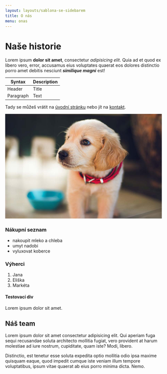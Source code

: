 ```yaml
---
layout: layouts/sablona-se-sidebarem
title: O nás
menu: onas
---
```


# Naše historie

Lorem ipsum **dolor sit amet**, consectetur *adipisicing elit*. Quia ad et quod ex libero vero, error, accusamus eius voluptates quaerat eos dolores distinctio porro amet debitis nesciunt ***similique magni*** est!

| Syntax      | Description |
| ----------- | ----------- |
| Header      | Title       |
| Paragraph   | Text        |

Tady se můžeš vrátit na [úvodní stránku](/) nebo jít na [kontakt](/kontakt).

![roztomilé štěnátko](/images/pes.jpg)

### Nákupní seznam

- nakoupit mleko a chleba
- umyt nadobi
- vyluxovat koberce

### Výherci

1. Jana
2. Eliška
3. Markéta

<div class="pokus">
	<h4>Testovací div</h4>
	<p>Lorem ipsum dolor sit amet.</p>
</div>

## Náš team

Lorem ipsum dolor sit amet consectetur adipisicing elit. Qui aperiam fuga sequi recusandae soluta architecto mollitia fugiat, vero provident at harum molestiae ad iure nostrum, cupiditate, quam iste? Modi, libero.

Distinctio, est tenetur esse soluta expedita optio mollitia odio ipsa maxime quisquam eaque, quod impedit cumque iste veniam illum tempore voluptatibus, ipsum vitae quaerat ab eius porro minima dicta. Nemo.